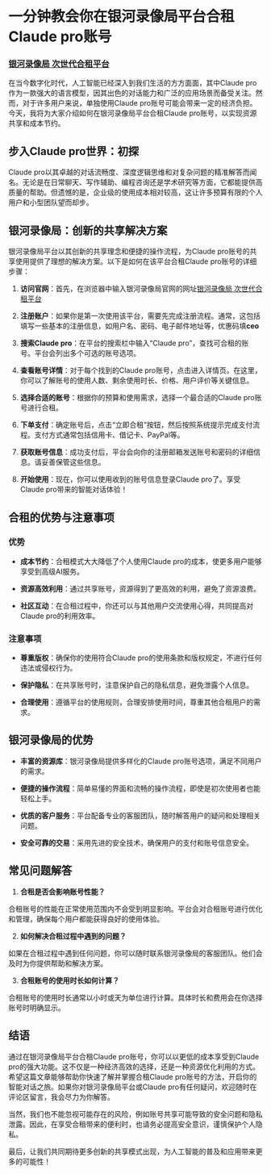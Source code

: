 # 一分钟教会你在银河录像局平台合租Claude pro账号

### [银河录像局 次世代合租平台](https://nf.video/Y7SG6)

在当今数字化时代，人工智能已经深入到我们生活的方方面面，其中Claude pro作为一款强大的语言模型，因其出色的对话能力和广泛的应用场景而备受关注。然而，对于许多用户来说，单独使用Claude pro账号可能会带来一定的经济负担。今天，我将为大家介绍如何在银河录像局平台合租Claude pro账号，以实现资源共享和成本节约。

## 步入Claude pro世界：初探

Claude pro以其卓越的对话流畅度、深度逻辑思维和对复杂问题的精准解答而闻名。无论是在日常聊天、写作辅助、编程咨询还是学术研究等方面，它都能提供高质量的帮助。但遗憾的是，企业级的使用成本相对较高，这让许多预算有限的个人用户和小型团队望而却步。

## 银河录像局：创新的共享解决方案

银河录像局平台以其创新的共享理念和便捷的操作流程，为Claude pro账号的共享使用提供了理想的解决方案。以下是如何在该平台合租Claude pro账号的详细步骤：

1. **访问官网**：首先，在浏览器中输入银河录像局官网的网址[银河录像局 次世代合租平台](https://nf.video/Y7SG6)
  
2. **注册账户**：如果你是第一次使用该平台，需要先完成注册流程。通常，这包括填写一些基本的注册信息，如用户名、密码、电子邮件地址等，优惠码填**ceo**
  
3. **搜索Claude pro**：在平台的搜索栏中输入“Claude pro”，查找可合租的账号。平台会列出多个可选的账号选项。
  
4. **查看账号详情**：对于每个找到的Claude pro账号，点击进入详情页。在这里，你可以了解账号的使用人数、剩余使用时长、价格、用户评价等关键信息。
  
5. **选择合适的账号**：根据你的预算和使用需求，选择一个最合适的Claude pro账号进行合租。
  
6. **下单支付**：确定账号后，点击“立即合租”按钮，然后按照系统提示完成支付流程。支付方式通常包括信用卡、借记卡、PayPal等。
  
7. **获取账号信息**：成功支付后，平台会向你的注册邮箱发送账号和密码的详细信息。请妥善保管这些信息。
  
8. **开始使用**：现在，你可以使用收到的账号信息登录Claude pro了。享受Claude pro带来的智能对话体验！
  

## 合租的优势与注意事项

### 优势

- **成本节约**：合租模式大大降低了个人使用Claude pro的成本，使更多用户能够享受到高级AI服务。
  
- **资源高效利用**：通过共享账号，资源得到了更高效的利用，避免了资源浪费。
  
- **社区互动**：在合租过程中，你还可以与其他用户交流使用心得，共同提高对Claude pro的利用效率。
  

### 注意事项

- **尊重版权**：确保你的使用符合Claude pro的使用条款和版权规定，不进行任何违法或侵权行为。
  
- **保护隐私**：在共享账号时，注意保护自己的隐私信息，避免泄露个人信息。
  
- **合理使用**：遵循平台的使用规则，合理安排使用时间，尊重其他合租用户的需求。
  

## 银河录像局的优势

- **丰富的资源库**：银河录像局提供多样化的Claude pro账号选项，满足不同用户的需求。
  
- **便捷的操作流程**：简单易懂的界面和流畅的操作流程，即使是初次使用者也能轻松上手。
  
- **优质的客户服务**：平台配备专业的客服团队，随时解答用户的疑问和处理相关问题。
  
- **安全可靠的交易**：采用先进的安全技术，确保用户的支付和账号信息安全。
  

## 常见问题解答

1. **合租是否会影响账号性能？**
  
  合租账号的性能在正常使用范围内不会受到明显影响。平台会对合租账号进行优化和管理，确保每个用户都能获得良好的使用体验。
  
2. **如何解决合租过程中遇到的问题？**
  
  如果在合租过程中遇到任何问题，你可以随时联系银河录像局的客服团队。他们会及时为你提供帮助和解决方案。
  
3. **合租账号的使用时长如何计算？**
  
  合租账号的使用时长通常以小时或天为单位进行计算。具体时长和费用会在你选择账号时明确显示。
  

## 结语

通过在银河录像局平台合租Claude pro账号，你可以以更低的成本享受到Claude pro的强大功能。这不仅是一种经济高效的选择，还是一种资源优化利用的方式。希望这篇文章能够帮助你快速了解并掌握合租Claude pro账号的方法，开启你的智能对话之旅。如果你对银河录像局平台或Claude pro有任何疑问，欢迎随时在评论区留言，我会尽力为你解答。

当然，我们也不能忽视可能存在的风险，例如账号共享可能导致的安全问题和隐私泄露。因此，在享受合租带来的便利时，也请务必提高安全意识，谨慎保护个人隐私。

最后，让我们共同期待更多创新的共享模式出现，为人工智能的普及和应用带来更多的可能性！
